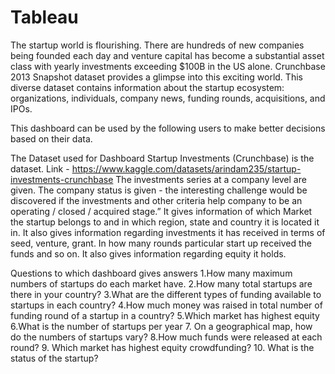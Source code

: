 # Tableau
The startup world is flourishing. There are hundreds of new companies being founded each day and venture capital has become a substantial asset class with yearly investments exceeding $100B in the US alone. Crunchbase 2013 Snapshot dataset provides a glimpse into this exciting world.
This diverse dataset contains information about the startup ecosystem: organizations, individuals, company news, funding rounds, acquisitions, and IPOs.

This dashboard can be used by the following users to make better decisions based on their data.


The Dataset used for Dashboard
Startup Investments (Crunchbase) is the dataset.
Link - https://www.kaggle.com/datasets/arindam235/startup-investments-crunchbase
The investments series at a company level are given. The company status is given - the interesting challenge would be discovered if the investments and other criteria help company to be an operating / closed / acquired stage.”
It gives information of which Market the startup belongs to and in which region, state and country it is located it in. It also gives information regarding investments it has received in terms of seed, venture, grant. In how many rounds particular start up received the funds and so on. It also gives information regarding equity it holds.


Questions to which dashboard gives answers
1.How many maximum numbers of startups do each market have.
2.How many total startups are there in your country?
3.What are the different types of funding available to startups in each country?
4.How much money was raised in total number of funding round of a startup in a country?
5.Which market has highest equity
6.What is the number of startups per year
7. On a geographical map, how do the numbers of startups vary?
8.How much funds were released at each round?
9. Which market has highest equity crowdfunding?
10. What is the status of the startup?

